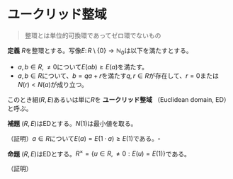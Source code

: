 
# ユークリッド整域

> 整環とは単位的可換環であってゼロ環でないもの

__定義__ $R$を整環とする。写像$E\colon R\setminus\lbrace 0 \rbrace\rightarrow \mathbb{N}_{0}$は以下を満たすとする。

- $a, b\in R, \neq 0$について$E(ab)\ge E(a)$を満たす。
- $a, b\in R$について、$b=qa+r$を満たす$q, r\in R$が存在して、$r=0$または$N(r)\lt N(a)$が成り立つ。

このとき組$(R, E)$あるいは単に$R$を **ユークリッド整域** （Euclidean domain, ED）と呼ぶ。

__補題__ $(R, E)$はEDとする。$N(1)$は最小値を取る。

（証明）$a\in R$について$E(a)=E(1\cdot a)\ge E(1)$である。$\square$

__命題__ $(R, E)$はEDとする。$R^{\times}=\lbrace u\in R, \neq 0 : E(u)=E(1) \rbrace$である。

（証明）
